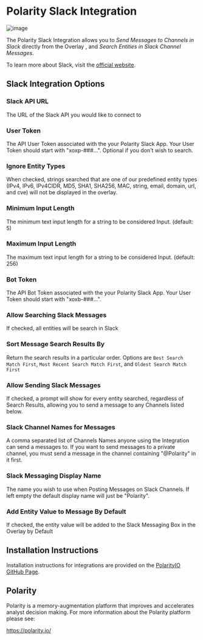 # Polarity Slack Integration

![image](https://img.shields.io/badge/status-beta-green.svg)

The Polarity Slack Integration allows you to *Send Messages to Channels in Slack* directly from the Overlay , and *Search Entities in Slack Channel Messages*.


To learn more about Slack, visit the [official website](https://slack.com/).

## Slack Integration Options
### Slack API URL
The URL of the Slack API you would like to connect to

### User Token
The API User Token associated with the your Polarity Slack App. Your User Token should start with "xoxp-###...". Optional if you don't wish to search.

### Ignore Entity Types
When checked, strings searched that are one of our predefined entity types (IPv4, IPv6, IPv4CIDR, MD5, SHA1, SHA256, MAC, string, email, domain, url, and cve) will not be displayed in the overlay.

### Minimum Input Length
The minimum text input length for a string to be considered Input. (default: 5)

### Maximum Input Length
The maximum text input length for a string to be considered Input. (default: 256)

<!-- TODO: Add instructions on how to obtain a User and Bot Token -->

### Bot Token
The API Bot Token associated with the your Polarity Slack App. Your User Token should start with "xoxb-###...". 

### Allow Searching Slack Messages
If checked, all entities will be search in Slack

### Sort Message Search Results By
Return the search results in a particular order.  Options are `Best Search Match First`, `Most Recent Search Match First`, and `Oldest Search Match First`

### Allow Sending Slack Messages
If checked, a prompt will show for every entity searched, regardless of Search Results, allowing you to send a message to any Channels listed below.

### Slack Channel Names for Messages
A comma separated list of Channels Names anyone using the Integration can send a messages to. If you want to send messages to a private channel, you must send a message in the channel containing "@Polarity" in it first.

### Slack Messaging Display Name
The name you wish to use when Posting Messages on Slack Channels.  If left empty the default display name will just be "Polarity".

### Add Entity Value to Message By Default
If checked, the entity value will be added to the Slack Messaging Box in the Overlay by Default

## Installation Instructions

Installation instructions for integrations are provided on the [PolarityIO GitHub Page](https://polarityio.github.io/).


## Polarity

Polarity is a memory-augmentation platform that improves and accelerates analyst decision making.  For more information about the Polarity platform please see:

https://polarity.io/
